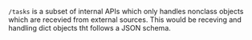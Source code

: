 `/tasks` is a subset of internal APIs which only handles nonclass objects which are recevied from external
sources. This would be receving and handling dict objects tht follows a JSON schema.
